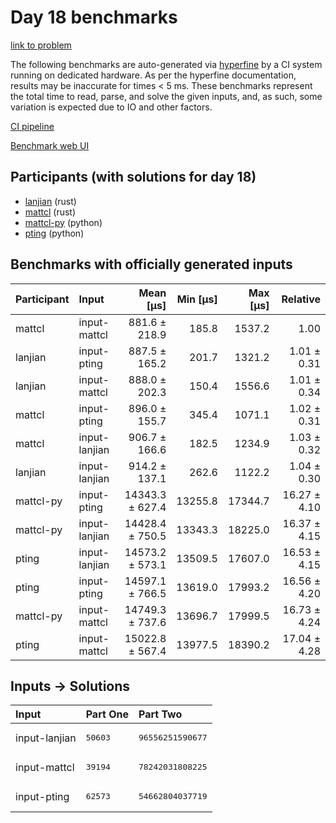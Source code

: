 # Day 18 benchmarks

[link to problem](https://adventofcode.com/2023/day/18)

The following benchmarks are auto-generated via
[hyperfine](https://github.com/sharkdp/hyperfine) by a CI system running on
dedicated hardware. As per the hyperfine documentation, results may be
inaccurate for times < 5 ms. These benchmarks represent the total time to read,
parse, and solve the given inputs, and, as such, some variation is expected due
to IO and other factors.

[CI pipeline](http://ci.papercode.net:8080/teams/main/pipelines/aoc2023)

[Benchmark web UI](https://aoc.ancalagon.black)


## Participants (with solutions for day 18)

- [lanjian](https://github.com/lanjian/aoc-2023) (rust)
- [mattcl](https://github.com/mattcl/aoc2023) (rust)
- [mattcl-py](https://github.com/mattcl/aoc2023-py) (python)
- [pting](https://github.com/pting/aoc2023) (python)


## Benchmarks with officially generated inputs

| Participant | Input | Mean [µs] | Min [µs] | Max [µs] | Relative |
|:---|:---|---:|---:|---:|---:|
| mattcl | input-mattcl | 881.6 ± 218.9 | 185.8 | 1537.2 | 1.00 |
| lanjian | input-pting | 887.5 ± 165.2 | 201.7 | 1321.2 | 1.01 ± 0.31 |
| lanjian | input-mattcl | 888.0 ± 202.3 | 150.4 | 1556.6 | 1.01 ± 0.34 |
| mattcl | input-pting | 896.0 ± 155.7 | 345.4 | 1071.1 | 1.02 ± 0.31 |
| mattcl | input-lanjian | 906.7 ± 166.6 | 182.5 | 1234.9 | 1.03 ± 0.32 |
| lanjian | input-lanjian | 914.2 ± 137.1 | 262.6 | 1122.2 | 1.04 ± 0.30 |
| mattcl-py | input-pting | 14343.3 ± 627.4 | 13255.8 | 17344.7 | 16.27 ± 4.10 |
| mattcl-py | input-lanjian | 14428.4 ± 750.5 | 13343.3 | 18225.0 | 16.37 ± 4.15 |
| pting | input-lanjian | 14573.2 ± 573.1 | 13509.5 | 17607.0 | 16.53 ± 4.15 |
| pting | input-pting | 14597.1 ± 766.5 | 13619.0 | 17993.2 | 16.56 ± 4.20 |
| mattcl-py | input-mattcl | 14749.3 ± 737.6 | 13696.7 | 17999.5 | 16.73 ± 4.24 |
| pting | input-mattcl | 15022.8 ± 567.4 | 13977.5 | 18390.2 | 17.04 ± 4.28 |


## Inputs -> Solutions

| Input | Part One | Part Two |
|:---|:---|:---|
|input-lanjian|<pre>50603</pre>|<pre>96556251590677</pre>|
|input-mattcl|<pre>39194</pre>|<pre>78242031808225</pre>|
|input-pting|<pre>62573</pre>|<pre>54662804037719</pre>|